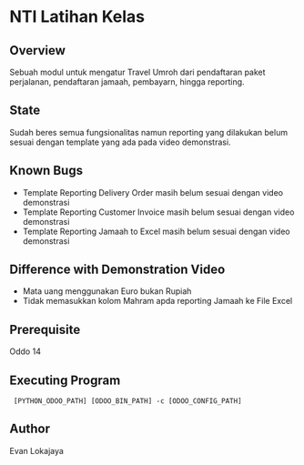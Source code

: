 # NTI Latihan Kelas
## Overview
Sebuah modul untuk mengatur Travel Umroh dari pendaftaran paket perjalanan, pendaftaran jamaah, pembayarn, hingga reporting.

## State
Sudah beres semua fungsionalitas namun reporting yang dilakukan belum sesuai dengan template yang ada pada video demonstrasi.

## Known Bugs
* Template Reporting Delivery Order masih belum sesuai dengan video demonstrasi
* Template Reporting Customer Invoice masih belum sesuai dengan video demonstrasi
* Template Reporting Jamaah to Excel masih belum sesuai dengan video demonstrasi

## Difference with Demonstration Video
* Mata uang menggunakan Euro bukan Rupiah
* Tidak memasukkan kolom Mahram apda reporting Jamaah ke File Excel

## Prerequisite
Oddo 14

## Executing Program
` [PYTHON_ODOO_PATH] [ODOO_BIN_PATH] -c [ODOO_CONFIG_PATH]`

## Author 
Evan Lokajaya

